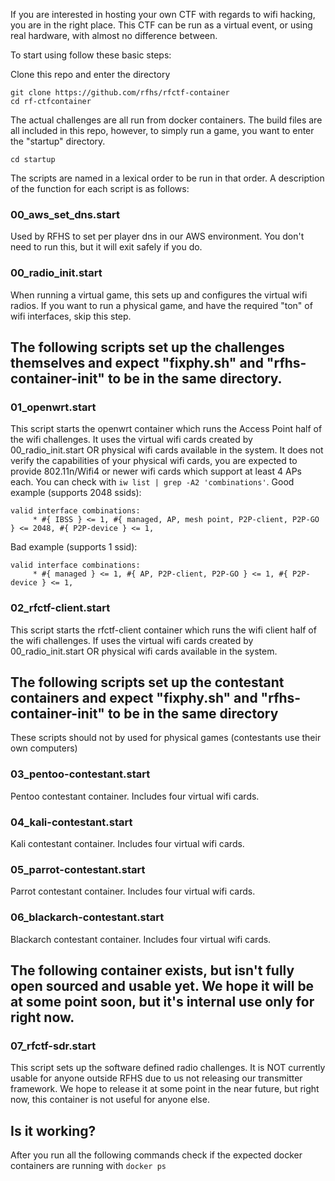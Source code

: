 If you are interested in hosting your own CTF with regards to wifi hacking, you are in the right place.
This CTF can be run as a virtual event, or using real hardware, with almost no difference between.

To start using follow these basic steps:

Clone this repo and enter the directory
```
git clone https://github.com/rfhs/rfctf-container
cd rf-ctfcontainer
```

The actual challenges are all run from docker containers.  The build files are all included in this repo, however, to simply run a game, you want to enter the "startup" directory.
```
cd startup
```

The scripts are named in a lexical order to be run in that order.  A description of the function for each script is as follows:

### 00_aws_set_dns.start
Used by RFHS to set per player dns in our AWS environment.  You don't need to run this, but it will exit safely if you do.

### 00_radio_init.start
When running a virtual game, this sets up and configures the virtual wifi radios.  If you want to run a physical game, and have the required "ton" of wifi interfaces, skip this step.

## The following scripts set up the challenges themselves and expect "fixphy.sh" and "rfhs-container-init" to be in the same directory.
### 01_openwrt.start
This script starts the openwrt container which runs the Access Point half of the wifi challenges.  It uses the virtual wifi cards created by 00_radio_init.start OR physical wifi cards available in the system.
It does not verify the capabilities of your physical wifi cards, you are expected to provide 802.11n/Wifi4 or newer wifi cards which support at least 4 APs each.  You can check with `iw list | grep -A2 'combinations'`.
Good example (supports 2048 ssids):
```
valid interface combinations:
	 * #{ IBSS } <= 1, #{ managed, AP, mesh point, P2P-client, P2P-GO } <= 2048, #{ P2P-device } <= 1,
```
Bad example (supports 1 ssid):
```
valid interface combinations:
	 * #{ managed } <= 1, #{ AP, P2P-client, P2P-GO } <= 1, #{ P2P-device } <= 1,
```

### 02_rfctf-client.start
This script starts the rfctf-client container which runs the wifi client half of the wifi challenges.  If uses the virtual wifi cards created by 00_radio_init.start OR physical wifi cards available in the system.

## The following scripts set up the contestant containers and expect "fixphy.sh" and "rfhs-container-init" to be in the same directory
These scripts should not by used for physical games (contestants use their own computers)

### 03_pentoo-contestant.start
Pentoo contestant container.  Includes four virtual wifi cards.

### 04_kali-contestant.start
Kali contestant container.  Includes four virtual wifi cards.

### 05_parrot-contestant.start
Parrot contestant container.  Includes four virtual wifi cards.

### 06_blackarch-contestant.start
Blackarch contestant container.  Includes four virtual wifi cards.

## The following container exists, but isn't fully open sourced and usable yet.  We hope it will be at some point soon, but it's internal use only for right now.
### 07_rfctf-sdr.start
This script sets up the software defined radio challenges.  It is NOT currently usable for anyone outside RFHS due to us not releasing our transmitter framework.  We hope to release it at some point in the near future, but right now, this container is not useful for anyone else.

## Is it working?
After you run all the following commands check if the expected docker containers are running with `docker ps`
